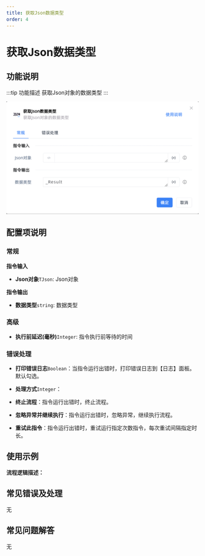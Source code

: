 ```yaml
---
title: 获取Json数据类型
order: 4
---
```


# 获取Json数据类型

## 功能说明

:::tip 功能描述
获取Json对象的数据类型
:::

![获取Json数据类型](../../../assets/获取Json数据类型_command.png)

## 配置项说明

### 常规

**指令输入**

- **Json对象**`TJson`: Json对象


**指令输出**

- **数据类型**`string`: 数据类型

### 高级

- **执行前延迟(毫秒)**`Integer`: 指令执行前等待的时间

### 错误处理

- **打印错误日志**`Boolean`：当指令运行出错时，打印错误日志到【日志】面板。默认勾选。

- **处理方式**`Integer`：

 - **终止流程**：指令运行出错时，终止流程。

 - **忽略异常并继续执行**：指令运行出错时，忽略异常，继续执行流程。

 - **重试此指令**：指令运行出错时，重试运行指定次数指令，每次重试间隔指定时长。

## 使用示例

**流程逻辑描述：** 

## 常见错误及处理

无

## 常见问题解答

无

